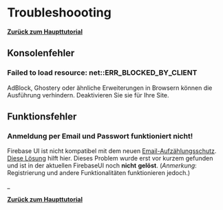 # Troubleshoooting #

[**Zurück zum Haupttutorial**](tutorial.md)

## Konsolenfehler ##

### Failed to load resource: net::ERR_BLOCKED_BY_CLIENT ###

AdBlock, Ghostery oder ähnliche Erweiterungen in Browsern können die Ausführung verhindern. Deaktivieren Sie sie für Ihre Site.

## Funktionsfehler ##

### Anmeldung per Email und Passwort funktioniert nicht! ###

Firebase UI ist nicht kompatibel mit dem neuen [Email-Aufzählungsschutz](https://cloud.google.com/identity-platform/docs/admin/email-enumeration-protection?hl=de). [Diese Lösung](https://cloud.google.com/identity-platform/docs/admin/email-enumeration-protection?hl=de#disable) hilft hier.
Dieses Problem wurde erst vor kurzem gefunden und ist in der aktuellen FirebaseUI noch **nicht** **gelöst**. (_Anmerkung_: Registrierung und andere Funktionalitäten funktionieren jedoch.)

_

[**Zurück zum Haupttutorial**](tutorial.md)